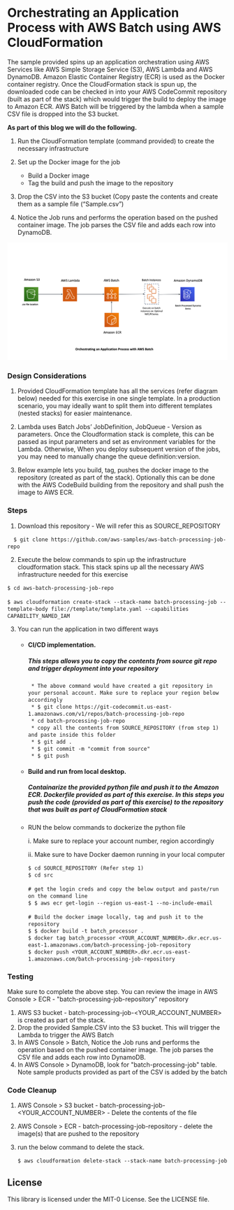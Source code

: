 
# Orchestrating an Application Process with AWS Batch using AWS CloudFormation

The sample provided spins up an application orchestration using AWS Services like AWS Simple Storage Service (S3), AWS Lambda and AWS DynamoDB. Amazon Elastic Container Registry (ECR) is used as the Docker container registry. Once the CloudFormation stack is spun up, the downloaded code can be checked in into your AWS CodeCommit repository (built as part of the stack) which would trigger the build to deploy the image to Amazon ECR. AWS Batch will be triggered by the lambda when a sample CSV file is dropped into the S3 bucket. 

**As part of this blog we will do the following.**

1.	Run the CloudFormation template (command provided) to create the necessary infrastructure

2.	Set up the Docker image for the job
    - Build a Docker image
    - Tag the build and push the image to the repository

3.	Drop the CSV into the S3 bucket (Copy paste the contents and create them as a sample file (“Sample.csv”)

4.	Notice the Job runs and performs the operation based on the pushed container image. The job parses the CSV file and adds each row into DynamoDB.

![Alt text](Orchestrating%20an%20application%20process%20with%20AWS%20Batch.png?raw=true "Title")

### Design Considerations

1. Provided CloudFormation template has all the services (refer diagram below) needed for this exercise in one single template. In a production scenario, you may ideally want to split them into different templates (nested stacks) for easier maintenance.

2. Lambda uses Batch Jobs’ JobDefinition, JobQueue - Version as parameters. Once the Cloudformation stack is complete, this can be passed as input parameters and set as environment variables for the Lambda. Otherwise, When you deploy subsequent version of the jobs, you may need to manually change the queue definition:version.

3. Below example lets you build, tag, pushes the docker image to the repository (created as part of the stack). Optionally this can be done with the AWS CodeBuild building from the repository and shall push the image to AWS ECR.

### Steps

1. Download this repository - We will refer this as SOURCE_REPOSITORY

```
  $ git clone https://github.com/aws-samples/aws-batch-processing-job-repo
```

2. Execute the below commands to spin up the infrastructure cloudformation stack. This stack spins up all the necessary AWS infrastructure needed for this exercise

```
$ cd aws-batch-processing-job-repo

$ aws cloudformation create-stack --stack-name batch-processing-job --template-body file://template/template.yaml --capabilities CAPABILITY_NAMED_IAM
```

3. You can run the application in two different ways

    *  #### CI/CD implementation. 

        ##### This steps allows you to copy the contents from source git repo and trigger deployment into your repository
            * The above command would have created a git repository in your personal account. Make sure to replace your region below accordingly
            * $ git clone https://git-codecommit.us-east-1.amazonaws.com/v1/repos/batch-processing-job-repo
            * cd batch-processing-job-repo
            * copy all the contents from SOURCE_REPOSITORY (from step 1) and paste inside this folder
            * $ git add .
            * $ git commit -m "commit from source"
            * $ git push 

    * #### Build and run from local desktop. 
    
        ##### Containarize the provided python file and push it to the Amazon ECR. Dockerfile provided as part of this exercise. In this steps you push the code (provided as part of this exercise) to the repository that was built as part of CloudFormation stack

    * RUN the below commands to dockerize the python file 

        i. Make sure to replace your account number, region accordingly

        ii. Make sure to have Docker daemon running in your local computer
        
        
        ```
        $ cd SOURCE_REPOSITORY (Refer step 1)
        $ cd src

        # get the login creds and copy the below output and paste/run on the command line
        $ $ aws ecr get-login --region us-east-1 --no-include-email

        # Build the docker image locally, tag and push it to the repository
        $ $ docker build -t batch_processor .
        $ docker tag batch_processor <YOUR_ACCOUNT_NUMBER>.dkr.ecr.us-east-1.amazonaws.com/batch-processing-job-repository
        $ docker push <YOUR_ACCOUNT_NUMBER>.dkr.ecr.us-east-1.amazonaws.com/batch-processing-job-repository

        ```

### Testing

Make sure to complete the above step. You can review the image in AWS Console > ECR - "batch-processing-job-repository" repository

1. AWS S3 bucket - batch-processing-job-<YOUR_ACCOUNT_NUMBER> is created as part of the stack.
2. Drop the provided Sample.CSV into the S3 bucket. This will trigger the Lambda to trigger the AWS Batch
3. In AWS Console > Batch, Notice the Job runs and performs the operation based on the pushed container image. The job parses the CSV file and adds each row into DynamoDB.
4. In AWS Console > DynamoDB, look for "batch-processing-job" table. Note sample products provided as part of the CSV is added by the batch

### Code Cleanup

1. AWS Console > S3 bucket - batch-processing-job-<YOUR_ACCOUNT_NUMBER> - Delete the contents of the file
2. AWS Console > ECR - batch-processing-job-repository - delete the image(s) that are pushed to the repository
3. run the below command to delete the stack.

    ```
    $ aws cloudformation delete-stack --stack-name batch-processing-job

    ```
## License

This library is licensed under the MIT-0 License. See the LICENSE file.
